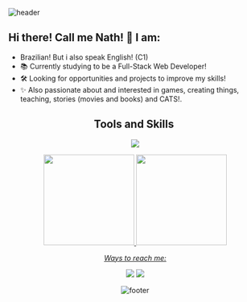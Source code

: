 ![header](https://capsule-render.vercel.app/api?type=waving&color=0:f70535,100:4205f7&height=250&&text=Hallo!~👋&fontSize=80&fontAlignY=43&fontAlign=27&fontColor=ebe4c7&animation=twinkling&desc=Welcome%20to%20my%20profile!&descAlign=18&descAlignY=59&section=header)

## Hi there! Call me Nath! 💝 I am:

- Brazilian! But i also speak English! (C1)
- 📚 Currently studying to be a Full-Stack Web Developer!
- 🛠️ Looking for opportunities and projects to improve my skills!
- ✨ Also passionate about and interested in games, creating things, teaching, stories (movies and books) and CATS!.

</details>
  <div align="center">

## Tools and Skills&nbsp;

<p align="center">
  <a href="https://skillicons.dev">
    <img src="https://skillicons.dev/icons?i=git,js,py,github,html,linkedin,md,obsidian,vercel,vscode," />
  </a>
</p>

<div>
<a href="https://github.com/nath-elle">
<img loading="lazy" height="180em" src="https://github-readme-stats.vercel.app/api/top-langs/?username=nath-elle&layout=compact&langs_count=7&theme=bear"/>
<img loading="lazy" height="180em" src="https://github-readme-stats.vercel.app/api?username=nath-elle&show_icons=true&theme=bear&include_all_commits=true&count_private=true"/>
</div>

</details>
  <div align="center">

<p align='center'><i>Ways to reach me:<b></i></b></p>

<div align="center">
    <a href="https://www.linkedin.com/in/nathan-c-santos/" target="_blank"><img src="https://img.shields.io/badge/-LinkedIn-%230077B5?style=for-the-badge&logo=linkedin&logoColor=white" target="_blank"></a>
    <a href = "mailto:nathansantos1708@gmail.com"><img loading="lazy" src="https://img.shields.io/badge/Gmail-D14836?style=for-the-badge&logo=gmail&logoColor=white" target="_blank"></a> 
</div>



<!--
**nath-elle/nath-elle** is a ✨ _special_ ✨ repository because its `README.md` (this file) appears on your GitHub profile.

Here are some ideas to get you started:

- 🔭 I’m currently working on ...
- 🌱 I’m currently learning ...
- 👯 I’m looking to collaborate on ...
- 🤔 I’m looking for help with ...
- 💬 Ask me about ...
- 📫 How to reach me: ...
- 😄 Pronouns: ...
- ⚡ Fun fact: ...
-->

![footer](https://capsule-render.vercel.app/api?type=waving&color=0:f70535,100:4205f7&height=250&text=Bye%20Bye!%20❤️&fontAlign=75&fontAlignY=55&fontsize=90&fontColor=ebe4c7&animation=twinkling&desc=Hope%20to%20see%20you%20soon!&descAlign=67&descAlignY=76&descSize=25&section=footer)
